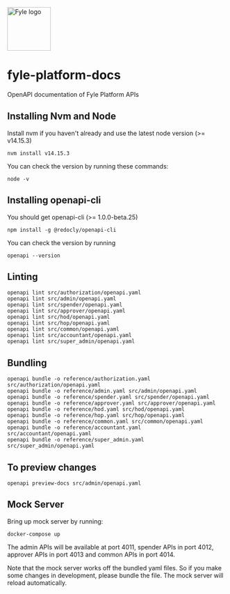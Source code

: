 <img src="https://raw.github.com/fylein/fyle-platform-docs/main/assets/images/fyle_logo.png" alt="Fyle logo" width="100">

# fyle-platform-docs #

OpenAPI documentation of Fyle Platform APIs

## Installing Nvm and Node ##

Install nvm if you haven't already and use the latest node version (>= v14.15.3)

    nvm install v14.15.3

You can check the version by running these commands:

    node -v

## Installing openapi-cli ##

You should get openapi-cli (>= 1.0.0-beta.25)

    npm install -g @redocly/openapi-cli

You can check the version by running

    openapi --version

## Linting ##

    openapi lint src/authorization/openapi.yaml
    openapi lint src/admin/openapi.yaml
    openapi lint src/spender/openapi.yaml
    openapi lint src/approver/openapi.yaml
    openapi lint src/hod/openapi.yaml
    openapi lint src/hop/openapi.yaml
    openapi lint src/common/openapi.yaml
    openapi lint src/accountant/openapi.yaml
    openapi lint src/super_admin/openapi.yaml    

## Bundling ##

    openapi bundle -o reference/authorization.yaml src/authorization/openapi.yaml
    openapi bundle -o reference/admin.yaml src/admin/openapi.yaml
    openapi bundle -o reference/spender.yaml src/spender/openapi.yaml
    openapi bundle -o reference/approver.yaml src/approver/openapi.yaml
    openapi bundle -o reference/hod.yaml src/hod/openapi.yaml
    openapi bundle -o reference/hop.yaml src/hop/openapi.yaml
    openapi bundle -o reference/common.yaml src/common/openapi.yaml
    openapi bundle -o reference/accountant.yaml src/accountant/openapi.yaml
    openapi bundle -o reference/super_admin.yaml src/super_admin/openapi.yaml

## To preview changes ##

    openapi preview-docs src/admin/openapi.yaml

## Mock Server ##

Bring up mock server by running:

    docker-compose up

The admin APIs will be available at port 4011, spender APIs in port 4012, approver APIs in port 4013 and common APIs in port 4014.

Note that the mock server works off the bundled yaml files. So if you make some changes in development, please bundle
the file. The mock server will reload automatically.

